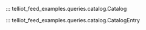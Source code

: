 ::: telliot_feed_examples.queries.catalog.Catalog

::: telliot_feed_examples.queries.catalog.CatalogEntry
